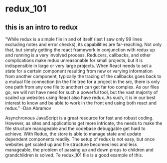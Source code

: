 # redux_101

## this is an intro to redux

"While redux is a simple file in and of itself (last I saw only 99 lines excluding notes and error checks), its capabilities are far-reaching. Not only that, but simply getting the react framework in conjunction with redux up and running is a very involved process. Reducers, callbacks, and other complications make redux unreasonable for small projects, but it is indispensible in large or very large projects. When React needs to set a state for a certain component resulting from new or varying information from another component, typically the tracing of the callbacks goes back to a mutual file connection (in the file tree for a project in the src, there is only one path from any one file to another) can get far too complex. As our files go, we will not have need for such a powerful tool, but the vast majority of scaled up websites using React also have redux. As such, it is in our best interest to know and be able to work in the front end using both react and redux." -Dan Abramov

Asynchronous JavaScript is a great resource for fast and robust coding. However, as sites and applications get more intricate, the needs to make the file structure manageable and the codebase debuggable get hard to achieve. With Redux, the store is able to manage state and update dependent components readily. The setup of redux is not easy, but once websites get scaled up and file structure becomes less and less manageable, the problem of passing up and down props to children and grandchildren is solved. Te redux_101 file is a good example of this.
